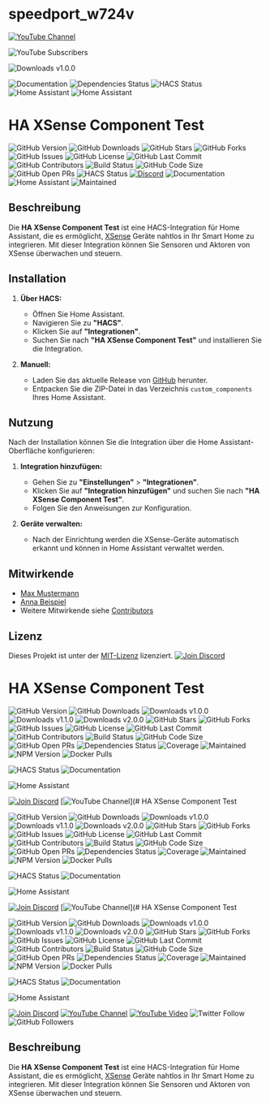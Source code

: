 # speedport_w724v
[![YouTube Channel](https://img.shields.io/youtube/channel/subscribers/UCXao3LZhkhYyGybSl3yCxwQ.svg?style=for-the-badge&logo=youtube&label=Subscribers)](https://www.youtube.com/channel/UCXao3LZhkhYyGybSl3yCxwQ)

![YouTube Subscribers](https://badgen.net/youtube/channel/subscribers/UCXao3LZhkhYyGybSl3yCxwQ)

![Downloads v1.0.0](https://img.shields.io/github/downloads/Jarnsen/ha-xsense-component_test/v1.0.0.svg?style=for-the-badge&logo=github)

![Documentation](https://img.shields.io/badge/docs-excellent-brightgreen.svg)
![Dependencies Status](https://img.shields.io/david/Jarnsen/ha-xsense-component_test.svg?style=for-the-badge&logo=npm)
![HACS Status](https://img.shields.io/badge/HACS-Default-blue.svg)
![Home Assistant](https://img.shields.io/badge/Home%20Assistant-compatible-brightgreen.svg?style=for-the-badge&logo=home-assistant)
![Home Assistant](https://img.shields.io/badge/Home%20Assistant-%3E%3D%202024.10.1-brightgreen.svg)

# HA XSense Component Test

![GitHub Version](https://img.shields.io/github/v/release/Jarnsen/ha-xsense-component_test.svg?style=for-the-badge&logo=github)
![GitHub Downloads](https://img.shields.io/github/downloads/Jarnsen/ha-xsense-component_test/total.svg?style=for-the-badge&logo=github)
![GitHub Stars](https://img.shields.io/github/stars/Jarnsen/ha-xsense-component_test.svg?style=for-the-badge&logo=github)
![GitHub Forks](https://img.shields.io/github/forks/Jarnsen/ha-xsense-component_test.svg?style=for-the-badge&logo=github)
![GitHub Issues](https://img.shields.io/github/issues/Jarnsen/ha-xsense-component_test.svg?style=for-the-badge&logo=github)
![GitHub License](https://img.shields.io/github/license/Jarnsen/ha-xsense-component_test.svg?style=for-the-badge&logo=github)
![GitHub Last Commit](https://img.shields.io/github/last-commit/Jarnsen/ha-xsense-component_test.svg?style=for-the-badge&logo=github)
![GitHub Contributors](https://img.shields.io/github/contributors/Jarnsen/ha-xsense-component_test.svg?style=for-the-badge&logo=github)
![Build Status](https://img.shields.io/github/workflow/status/Jarnsen/ha-xsense-component_test/CI.svg?style=for-the-badge&logo=github)
![GitHub Code Size](https://img.shields.io/github/languages/code-size/Jarnsen/ha-xsense-component_test.svg?style=for-the-badge&logo=github)
![GitHub Open PRs](https://img.shields.io/github/issues-pr/Jarnsen/ha-xsense-component_test.svg?style=for-the-badge&logo=github)
![HACS Status](https://img.shields.io/badge/HACS-Default-blue.svg?style=for-the-badge&logo=home-assistant)
[![Discord](https://img.shields.io/discord/1118894710027731025.svg?style=for-the-badge&logo=discord&label=Discord)](https://discord.gg/5phHHgGb3V)
![Documentation](https://img.shields.io/badge/docs-read-blue.svg?style=for-the-badge&logo=read-the-docs)
![Home Assistant](https://img.shields.io/badge/Home%20Assistant-compatible-brightgreen.svg?style=for-the-badge&logo=home-assistant)
![Maintained](https://img.shields.io/badge/Maintained%3F-yes-brightgreen.svg?style=for-the-badge&logo=github)

## Beschreibung

Die **HA XSense Component Test** ist eine HACS-Integration für Home Assistant, die es ermöglicht, [XSense](https://www.xsense.com/) Geräte nahtlos in Ihr Smart Home zu integrieren. Mit dieser Integration können Sie Sensoren und Aktoren von XSense überwachen und steuern.

## Installation

1. **Über HACS:**
   - Öffnen Sie Home Assistant.
   - Navigieren Sie zu **"HACS"**.
   - Klicken Sie auf **"Integrationen"**.
   - Suchen Sie nach **"HA XSense Component Test"** und installieren Sie die Integration.

2. **Manuell:**
   - Laden Sie das aktuelle Release von [GitHub](https://github.com/Jarnsen/ha-xsense-component_test/releases) herunter.
   - Entpacken Sie die ZIP-Datei in das Verzeichnis `custom_components` Ihres Home Assistant.

## Nutzung

Nach der Installation können Sie die Integration über die Home Assistant-Oberfläche konfigurieren:

1. **Integration hinzufügen:**
   - Gehen Sie zu **"Einstellungen"** > **"Integrationen"**.
   - Klicken Sie auf **"Integration hinzufügen"** und suchen Sie nach **"HA XSense Component Test"**.
   - Folgen Sie den Anweisungen zur Konfiguration.

2. **Geräte verwalten:**
   - Nach der Einrichtung werden die XSense-Geräte automatisch erkannt und können in Home Assistant verwaltet werden.

## Mitwirkende

- [Max Mustermann](https://github.com/maxmustermann)
- [Anna Beispiel](https://github.com/annabeispiel)
- Weitere Mitwirkende siehe [Contributors](https://github.com/Jarnsen/ha-xsense-component_test/graphs/contributors)

## Lizenz

Dieses Projekt ist unter der [MIT-Lizenz](https://github.com/Jarnsen/ha-xsense-component_test/blob/main/LICENSE) lizenziert.
[![Join Discord](https://img.shields.io/badge/Join%20Discord-Click%20Here-blue.svg?logo=discord)](https://discord.gg/5phHHgGb3V)


# HA XSense Component Test

![GitHub Version](https://img.shields.io/github/v/release/Jarnsen/ha-xsense-component_test.svg?style=for-the-badge&logo=github)
![GitHub Downloads](https://img.shields.io/github/downloads/Jarnsen/ha-xsense-component_test/total.svg?style=for-the-badge&logo=github)
![Downloads v1.0.0](https://img.shields.io/github/downloads/Jarnsen/ha-xsense-component_test/v1.0.0.svg?style=for-the-badge&logo=github)
![Downloads v1.1.0](https://img.shields.io/github/downloads/Jarnsen/ha-xsense-component_test/v1.1.0.svg?style=for-the-badge&logo=github)
![Downloads v2.0.0](https://img.shields.io/github/downloads/Jarnsen/ha-xsense-component_test/v2.0.0.svg?style=for-the-badge&logo=github)
![GitHub Stars](https://img.shields.io/github/stars/Jarnsen/ha-xsense-component_test.svg?style=for-the-badge&logo=github)
![GitHub Forks](https://img.shields.io/github/forks/Jarnsen/ha-xsense-component_test.svg?style=for-the-badge&logo=github)
![GitHub Issues](https://img.shields.io/github/issues/Jarnsen/ha-xsense-component_test.svg?style=for-the-badge&logo=github)
![GitHub License](https://img.shields.io/github/license/Jarnsen/ha-xsense-component_test.svg?style=for-the-badge&logo=github)
![GitHub Last Commit](https://img.shields.io/github/last-commit/Jarnsen/ha-xsense-component_test.svg?style=for-the-badge&logo=github)
![GitHub Contributors](https://img.shields.io/github/contributors/Jarnsen/ha-xsense-component_test.svg?style=for-the-badge&logo=github)
![Build Status](https://img.shields.io/github/workflow/status/Jarnsen/ha-xsense-component_test/CI.svg?style=for-the-badge&logo=github)
![GitHub Code Size](https://img.shields.io/github/languages/code-size/Jarnsen/ha-xsense-component_test.svg?style=for-the-badge&logo=github)
![GitHub Open PRs](https://img.shields.io/github/issues-pr/Jarnsen/ha-xsense-component_test.svg?style=for-the-badge&logo=github)
![Dependencies Status](https://img.shields.io/david/Jarnsen/ha-xsense-component_test.svg?style=for-the-badge&logo=npm)
![Coverage](https://img.shields.io/codecov/c/github/Jarnsen/ha-xsense-component_test.svg?style=for-the-badge&logo=codecov)
![Maintained](https://img.shields.io/badge/Maintained%3F-yes-brightgreen.svg?style=for-the-badge&logo=github)
![NPM Version](https://img.shields.io/npm/v/ha-xsense-component_test.svg?style=for-the-badge&logo=npm)
![Docker Pulls](https://img.shields.io/docker/pulls/Jarnsen/ha-xsense-component_test.svg?style=for-the-badge&logo=docker)

![HACS Status](https://img.shields.io/badge/HACS-Default-blue.svg?style=for-the-badge&logo=home-assistant)
![Documentation](https://img.shields.io/badge/docs-read-blue.svg?style=for-the-badge&logo=read-the-docs)

![Home Assistant](https://img.shields.io/badge/Home%20Assistant-%E2%89%A52024.10.1-brightgreen.svg?style=for-the-badge&logo=home-assistant)

[![Join Discord](https://img.shields.io/badge/Join%20Discord-Click%20Here-blue.svg?style=for-the-badge&logo=discord)](https://discord.gg/yourinvitecode)
[![YouTube Channel](https://img.shields.io/badge/YouTube-Subscribe-red.svg?style=for-the-badge&logo=youtube)](# HA XSense Component Test

![GitHub Version](https://img.shields.io/github/v/release/Jarnsen/ha-xsense-component_test.svg?style=for-the-badge&logo=github)
![GitHub Downloads](https://img.shields.io/github/downloads/Jarnsen/ha-xsense-component_test/total.svg?style=for-the-badge&logo=github)
![Downloads v1.0.0](https://img.shields.io/github/downloads/Jarnsen/ha-xsense-component_test/v1.0.0.svg?style=for-the-badge&logo=github)
![Downloads v1.1.0](https://img.shields.io/github/downloads/Jarnsen/ha-xsense-component_test/v1.1.0.svg?style=for-the-badge&logo=github)
![Downloads v2.0.0](https://img.shields.io/github/downloads/Jarnsen/ha-xsense-component_test/v2.0.0.svg?style=for-the-badge&logo=github)
![GitHub Stars](https://img.shields.io/github/stars/Jarnsen/ha-xsense-component_test.svg?style=for-the-badge&logo=github)
![GitHub Forks](https://img.shields.io/github/forks/Jarnsen/ha-xsense-component_test.svg?style=for-the-badge&logo=github)
![GitHub Issues](https://img.shields.io/github/issues/Jarnsen/ha-xsense-component_test.svg?style=for-the-badge&logo=github)
![GitHub License](https://img.shields.io/github/license/Jarnsen/ha-xsense-component_test.svg?style=for-the-badge&logo=github)
![GitHub Last Commit](https://img.shields.io/github/last-commit/Jarnsen/ha-xsense-component_test.svg?style=for-the-badge&logo=github)
![GitHub Contributors](https://img.shields.io/github/contributors/Jarnsen/ha-xsense-component_test.svg?style=for-the-badge&logo=github)
![Build Status](https://img.shields.io/github/workflow/status/Jarnsen/ha-xsense-component_test/CI.svg?style=for-the-badge&logo=github)
![GitHub Code Size](https://img.shields.io/github/languages/code-size/Jarnsen/ha-xsense-component_test.svg?style=for-the-badge&logo=github)
![GitHub Open PRs](https://img.shields.io/github/issues-pr/Jarnsen/ha-xsense-component_test.svg?style=for-the-badge&logo=github)
![Dependencies Status](https://img.shields.io/david/Jarnsen/ha-xsense-component_test.svg?style=for-the-badge&logo=npm)
![Coverage](https://img.shields.io/codecov/c/github/Jarnsen/ha-xsense-component_test.svg?style=for-the-badge&logo=codecov)
![Maintained](https://img.shields.io/badge/Maintained%3F-yes-brightgreen.svg?style=for-the-badge&logo=github)
![NPM Version](https://img.shields.io/npm/v/ha-xsense-component_test.svg?style=for-the-badge&logo=npm)
![Docker Pulls](https://img.shields.io/docker/pulls/Jarnsen/ha-xsense-component_test.svg?style=for-the-badge&logo=docker)

![HACS Status](https://img.shields.io/badge/HACS-Default-blue.svg?style=for-the-badge&logo=home-assistant)
![Documentation](https://img.shields.io/badge/docs-read-blue.svg?style=for-the-badge&logo=read-the-docs)

![Home Assistant](https://img.shields.io/badge/Home%20Assistant-%E2%89%A52024.10.1-brightgreen.svg?style=for-the-badge&logo=home-assistant)

[![Join Discord](https://img.shields.io/badge/Join%20Discord-Click%20Here-blue.svg?style=for-the-badge&logo=discord)](https://discord.gg/yourinvitecode)
[![YouTube Channel](https://img.shields.io/badge/YouTube-Subscribe-red.svg?style=for-the-badge&logo=youtube)](# HA XSense Component Test

![GitHub Version](https://img.shields.io/github/v/release/Jarnsen/ha-xsense-component_test.svg?style=for-the-badge&logo=github)
![GitHub Downloads](https://img.shields.io/github/downloads/Jarnsen/ha-xsense-component_test/total.svg?style=for-the-badge&logo=github)
![Downloads v1.0.0](https://img.shields.io/github/downloads/Jarnsen/ha-xsense-component_test/v1.0.0.svg?style=for-the-badge&logo=github)
![Downloads v1.1.0](https://img.shields.io/github/downloads/Jarnsen/ha-xsense-component_test/v1.1.0.svg?style=for-the-badge&logo=github)
![Downloads v2.0.0](https://img.shields.io/github/downloads/Jarnsen/ha-xsense-component_test/v2.0.0.svg?style=for-the-badge&logo=github)
![GitHub Stars](https://img.shields.io/github/stars/Jarnsen/ha-xsense-component_test.svg?style=for-the-badge&logo=github)
![GitHub Forks](https://img.shields.io/github/forks/Jarnsen/ha-xsense-component_test.svg?style=for-the-badge&logo=github)
![GitHub Issues](https://img.shields.io/github/issues/Jarnsen/ha-xsense-component_test.svg?style=for-the-badge&logo=github)
![GitHub License](https://img.shields.io/github/license/Jarnsen/ha-xsense-component_test.svg?style=for-the-badge&logo=github)
![GitHub Last Commit](https://img.shields.io/github/last-commit/Jarnsen/ha-xsense-component_test.svg?style=for-the-badge&logo=github)
![GitHub Contributors](https://img.shields.io/github/contributors/Jarnsen/ha-xsense-component_test.svg?style=for-the-badge&logo=github)
![Build Status](https://img.shields.io/github/workflow/status/Jarnsen/ha-xsense-component_test/CI.svg?style=for-the-badge&logo=github)
![GitHub Code Size](https://img.shields.io/github/languages/code-size/Jarnsen/ha-xsense-component_test.svg?style=for-the-badge&logo=github)
![GitHub Open PRs](https://img.shields.io/github/issues-pr/Jarnsen/ha-xsense-component_test.svg?style=for-the-badge&logo=github)
![Dependencies Status](https://img.shields.io/david/Jarnsen/ha-xsense-component_test.svg?style=for-the-badge&logo=npm)
![Coverage](https://img.shields.io/codecov/c/github/Jarnsen/ha-xsense-component_test.svg?style=for-the-badge&logo=codecov)
![Maintained](https://img.shields.io/badge/Maintained%3F-yes-brightgreen.svg?style=for-the-badge&logo=github)
![NPM Version](https://img.shields.io/npm/v/ha-xsense-component_test.svg?style=for-the-badge&logo=npm)
![Docker Pulls](https://img.shields.io/docker/pulls/Jarnsen/ha-xsense-component_test.svg?style=for-the-badge&logo=docker)

![HACS Status](https://img.shields.io/badge/HACS-Default-blue.svg?style=for-the-badge&logo=home-assistant)
![Documentation](https://img.shields.io/badge/docs-read-blue.svg?style=for-the-badge&logo=read-the-docs)

![Home Assistant](https://img.shields.io/badge/Home%20Assistant-%E2%89%A52024.10.1-brightgreen.svg?style=for-the-badge&logo=home-assistant)

[![Join Discord](https://img.shields.io/badge/Join%20Discord-Click%20Here-blue.svg?style=for-the-badge&logo=discord)](https://discord.gg/yourinvitecode)
[![YouTube Channel](https://img.shields.io/badge/YouTube-Subscribe-red.svg?logo=youtube)](https://www.youtube.com/channel/UCXao3LZhkhYyGybSl3yCxwQ)
[![YouTube Video](https://img.shields.io/badge/Watch%20on-YouTube-red.svg?logo=youtube)](https://www.youtube.com/watch?v=yourvideoid)
![Twitter Follow](https://img.shields.io/twitter/follow/YOUR_TWITTER_HANDLE.svg?style=for-the-badge&logo=twitter)
![GitHub Followers](https://img.shields.io/github/followers/Jarnsen.svg?style=for-the-badge&logo=github)

## Beschreibung

Die **HA XSense Component Test** ist eine HACS-Integration für Home Assistant, die es ermöglicht, [XSense](https://www.xsense.com/) Geräte nahtlos in Ihr Smart Home zu integrieren. Mit dieser Integration können Sie Sensoren und Aktoren von XSense überwachen und steuern.

